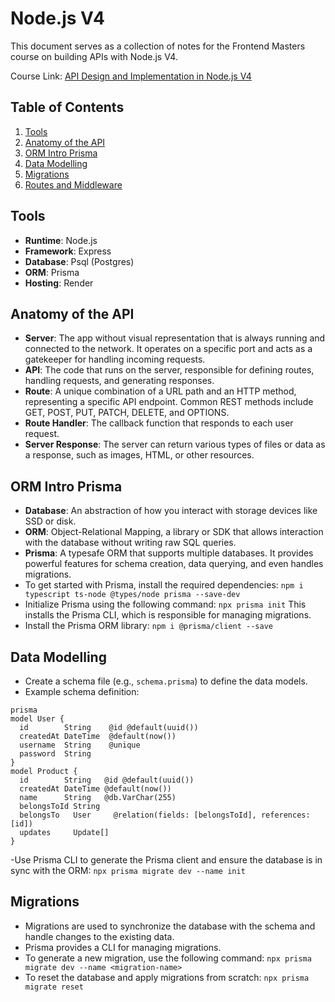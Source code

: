 # Node.js V4

This document serves as a collection of notes for the Frontend Masters course on building APIs with Node.js V4.

Course Link: [API Design and Implementation in Node.js V4](https://hendrixer.github.io/API-design-v4/)

## Table of Contents

1. [Tools](#tools)
2. [Anatomy of the API](#anatomy-of-the-api)
3. [ORM Intro Prisma](#orm-intro-prisma)
4. [Data Modelling](#data-modelling)
5. [Migrations](#migrations)
6. [Routes and Middleware](#routes-and-middleware)

## Tools

- **Runtime**: Node.js
- **Framework**: Express
- **Database**: Psql (Postgres)
- **ORM**: Prisma
- **Hosting**: Render

## Anatomy of the API

- **Server**: The app without visual representation that is always running and connected to the network. It operates on a specific port and acts as a gatekeeper for handling incoming requests.
- **API**: The code that runs on the server, responsible for defining routes, handling requests, and generating responses.
- **Route**: A unique combination of a URL path and an HTTP method, representing a specific API endpoint. Common REST methods include GET, POST, PUT, PATCH, DELETE, and OPTIONS.
- **Route Handler**: The callback function that responds to each user request.
- **Server Response**: The server can return various types of files or data as a response, such as images, HTML, or other resources.

## ORM Intro Prisma

- **Database**: An abstraction of how you interact with storage devices like SSD or disk.
- **ORM**: Object-Relational Mapping, a library or SDK that allows interaction with the database without writing raw SQL queries.
- **Prisma**: A typesafe ORM that supports multiple databases. It provides powerful features for schema creation, data querying, and even handles migrations.
- To get started with Prisma, install the required dependencies:
`npm i typescript ts-node @types/node prisma --save-dev`
- Initialize Prisma using the following command:
`npx prisma init`
This installs the Prisma CLI, which is responsible for managing migrations.
- Install the Prisma ORM library:
`npm i @prisma/client --save`

## Data Modelling

- Create a schema file (e.g., `schema.prisma`) to define the data models.
- Example schema definition:
```
prisma
model User {
  id        String    @id @default(uuid())
  createdAt DateTime  @default(now())
  username  String    @unique
  password  String
}
model Product {
  id        String   @id @default(uuid())
  createdAt DateTime @default(now())
  name      String   @db.VarChar(255)
  belongsToId String
  belongsTo   User     @relation(fields: [belongsToId], references: [id])
  updates     Update[]
}
```

-Use Prisma CLI to generate the Prisma client and ensure the database is in sync with the ORM:
`npx prisma migrate dev --name init`

## Migrations
- Migrations are used to synchronize the database with the schema and handle changes to the existing data.
- Prisma provides a CLI for managing migrations.
- To generate a new migration, use the following command:
`npx prisma migrate dev --name <migration-name>`
- To reset the database and apply migrations from scratch:
`npx prisma migrate reset`



